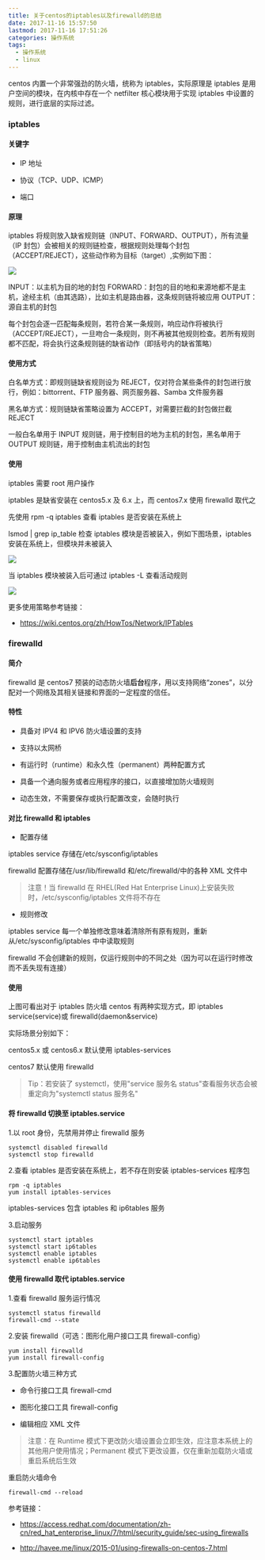 ```yaml
---
title: 关于centos的iptables以及firewalld的总结
date: 2017-11-16 15:57:50
lastmod: 2017-11-16 17:51:26
categories: 操作系统
tags:
  - 操作系统
  - linux
---
```


centos 内置一个非常强劲的防火墙，统称为 iptables，实际原理是 iptables 是用户空间的模块，在内核中存在一个 netfilter 核心模块用于实现 iptables 中设置的规则，进行底层的实际过滤。

<!--more-->

### iptables

#### 关键字

- IP 地址

- 协议（TCP、UDP、ICMP）

- 端口

#### 原理

iptables 将规则放入缺省规则链（INPUT、FORWARD、OUTPUT），所有流量（IP 封包）会被相关的规则链检查，根据规则处理每个封包（ACCEPT/REJECT），这些动作称为目标（target）,实例如下图：

![](http://trigolds.com/iptables0.png)

INPUT：以主机为目的地的封包
FORWARD：封包的目的地和来源地都不是主机，途经主机（由其选路），比如主机是路由器，这条规则链将被应用
OUTPUT：源自主机的封包

每个封包会逐一匹配每条规则，若符合某一条规则，响应动作将被执行（ACCEPT/REJECT），一旦吻合一条规则，则不再被其他规则检查。若所有规则都不匹配，将会执行这条规则链的缺省动作（即括号内的缺省策略）

#### 使用方式

白名单方式：即规则链缺省规则设为 REJECT，仅对符合某些条件的封包进行放行，例如：bittorrent、FTP 服务器、网页服务器、Samba 文件服务器

黑名单方式：规则链缺省策略设置为 ACCEPT，对需要拦截的封包做拦截 REJECT

一般白名单用于 INPUT 规则链，用于控制目的地为主机的封包，黑名单用于 OUTPUT 规则链，用于控制由主机流出的封包

#### 使用

iptables 需要 root 用户操作

iptables 是缺省安装在 centos5.x 及 6.x 上，而 centos7.x 使用 firewalld 取代之

先使用 rpm -q iptables 查看 iptables 是否安装在系统上

lsmod | grep ip_table 检查 iptables 模块是否被装入，例如下图场景，iptables 安装在系统上，但模块并未被装入

![](http://trigolds.com/iptables1.png)

当 iptables 模块被装入后可通过 iptables -L 查看活动规则

![](http://trigolds.com/iptables0.png)

更多使用策略参考链接：

- <a href="https://wiki.centos.org/zh/HowTos/Network/IPTables">https://wiki.centos.org/zh/HowTos/Network/IPTables</a>

### firewalld

#### 简介

firewalld 是 centos7 预装的动态防火墙**后台**程序，用以支持网络“zones”，以分配对一个网络及其相关链接和界面的一定程度的信任。

#### 特性

- 具备对 IPV4 和 IPV6 防火墙设置的支持

- 支持以太网桥

- 有运行时（runtime）和永久性（permanent）两种配置方式

- 具备一个通向服务或者应用程序的接口，以直接增加防火墙规则

- 动态生效，不需要保存或执行配置改变，会随时执行

#### 对比 firewalld 和 iptables

- 配置存储

iptables service 存储在/etc/sysconfig/iptables

firewalld 配置存储在/usr/lib/firewalld 和/etc/firewalld/中的各种 XML 文件中

> 注意！当 firewalld 在 RHEL(Red Hat Enterprise Linux)上安装失败时，/etc/sysconfig/iptables 文件将不存在

- 规则修改

iptables service 每一个单独修改意味着清除所有原有规则，重新从/etc/sysconfig/iptables 中中读取规则

firewalld 不会创建新的规则，仅运行规则中的不同之处（因为可以在运行时修改而不丢失现有连接）

#### 使用

上图可看出对于 iptables 防火墙 centos 有两种实现方式，即 iptables service(service)或 firewalld(daemon&service)

实际场景分别如下：

centos5.x 或 centos6.x 默认使用 iptables-services

centos7 默认使用 firewalld

> Tip：若安装了 systemctl，使用"service 服务名 status"查看服务状态会被重定向为"systemctl status 服务名"

#### 将 firewalld 切换至 iptables.service

1.以 root 身份，先禁用并停止 firewalld 服务

```
systemctl disabled firewalld
systemctl stop firewalld
```

2.查看 iptables 是否安装在系统上，若不存在则安装 iptables-services 程序包

```
rpm -q iptables
yum install iptables-services
```

iptables-services 包含 iptables 和 ip6tables 服务

3.启动服务

```
systemctl start iptables
systemctl start ip6tables
systemctl enable iptables
systemctl enable ip6tables
```

#### 使用 firewalld 取代 iptables.service

1.查看 firewalld 服务运行情况

```
systemctl status firewalld
firewall-cmd --state
```

2.安装 firewalld（可选：图形化用户接口工具 firewall-config）

```
yum install firewalld
yum install firewall-config
```

3.配置防火墙三种方式

- 命令行接口工具 firewall-cmd

- 图形化接口工具 firewall-config

- 编辑相应 XML 文件

> 注意：在 Runtime 模式下更改防火墙设置会立即生效，应注意本系统上的其他用户使用情况；Permanent 模式下更改设置，仅在重新加载防火墙或重启系统后生效

重启防火墙命令

```
firewall-cmd --reload
```

参考链接：

- <a href="https://access.redhat.com/documentation/zh-cn/red_hat_enterprise_linux/7/html/security_guide/sec-using_firewalls">https://access.redhat.com/documentation/zh-cn/red_hat_enterprise_linux/7/html/security_guide/sec-using_firewalls</a>

- <a href="http://havee.me/linux/2015-01/using-firewalls-on-centos-7.html">http://havee.me/linux/2015-01/using-firewalls-on-centos-7.html</a>
